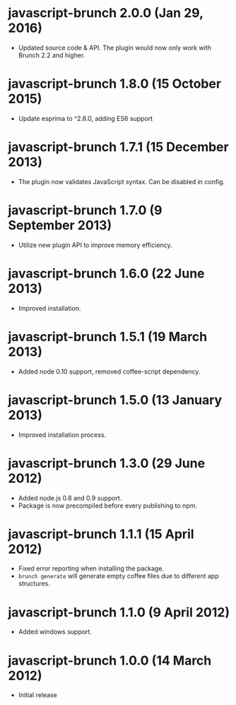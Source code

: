 # javascript-brunch 2.0.0 (Jan 29, 2016)
* Updated source code & API. The plugin would now only work with Brunch 2.2 and higher.

# javascript-brunch 1.8.0 (15 October 2015)
* Update esprima to ^2.6.0, adding ES6 support

# javascript-brunch 1.7.1 (15 December 2013)
* The plugin now validates JavaScript syntax. Can be disabled in config.

# javascript-brunch 1.7.0 (9 September 2013)
* Utilize new plugin API to improve memory efficiency.

# javascript-brunch 1.6.0 (22 June 2013)
* Improved installation.

# javascript-brunch 1.5.1 (19 March 2013)
* Added node 0.10 support, removed coffee-script dependency.

# javascript-brunch 1.5.0 (13 January 2013)
* Improved installation process.

# javascript-brunch 1.3.0 (29 June 2012)
* Added node.js 0.8 and 0.9 support.
* Package is now precompiled before every publishing to npm.

# javascript-brunch 1.1.1 (15 April 2012)
* Fixed error reporting when installing the package.
* `brunch generate` will generate empty coffee files due to different app structures.

# javascript-brunch 1.1.0 (9 April 2012)
* Added windows support.

# javascript-brunch 1.0.0 (14 March 2012)
* Initial release
